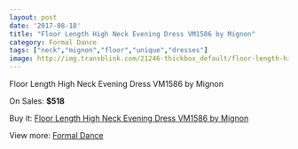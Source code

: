 ```yaml
---
layout: post
date: '2017-08-18'
title: "Floor Length High Neck Evening Dress VM1586 by Mignon"
category: Formal Dance
tags: ["neck","mignon","floor","unique","dresses"]
image: http://img.transblink.com/21246-thickbox_default/floor-length-high-neck-evening-dress-vm1586-by-mignon.jpg
---
```

Floor Length High Neck Evening Dress VM1586 by Mignon

On Sales: **$518**
<a href="https://www.transblink.com/en/formal-dance/6736-floor-length-high-neck-evening-dress-vm1586-by-mignon.html"><amp-img layout="responsive" width="600" height="600" src="//img.transblink.com/21246-thickbox_default/floor-length-high-neck-evening-dress-vm1586-by-mignon.jpg" alt="Floor Length High Neck Evening Dress VM1586 by Mignon 0" /></a>
<a href="https://www.transblink.com/en/formal-dance/6736-floor-length-high-neck-evening-dress-vm1586-by-mignon.html"><amp-img layout="responsive" width="600" height="600" src="//img.transblink.com/21249-thickbox_default/floor-length-high-neck-evening-dress-vm1586-by-mignon.jpg" alt="Floor Length High Neck Evening Dress VM1586 by Mignon 1" /></a>
<a href="https://www.transblink.com/en/formal-dance/6736-floor-length-high-neck-evening-dress-vm1586-by-mignon.html"><amp-img layout="responsive" width="600" height="600" src="//img.transblink.com/21248-thickbox_default/floor-length-high-neck-evening-dress-vm1586-by-mignon.jpg" alt="Floor Length High Neck Evening Dress VM1586 by Mignon 2" /></a>
<a href="https://www.transblink.com/en/formal-dance/6736-floor-length-high-neck-evening-dress-vm1586-by-mignon.html"><amp-img layout="responsive" width="600" height="600" src="//img.transblink.com/21247-thickbox_default/floor-length-high-neck-evening-dress-vm1586-by-mignon.jpg" alt="Floor Length High Neck Evening Dress VM1586 by Mignon 3" /></a>

Buy it: [Floor Length High Neck Evening Dress VM1586 by Mignon](https://www.transblink.com/en/formal-dance/6736-floor-length-high-neck-evening-dress-vm1586-by-mignon.html "Floor Length High Neck Evening Dress VM1586 by Mignon")

View more: [Formal Dance](https://www.transblink.com/en/6-formal-dance "Formal Dance")
